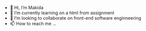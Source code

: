 - 👋 Hi, I’m Makida
- 🌱 I’m currently learning on a html from assignment
- 💞️ I’m looking to collaborate on front-end software enginneering
- 📫 How to reach me ...
